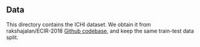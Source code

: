 ## Data

This directory contains the ICHI dataset. We obtain it from rakshajalan/ECIR-2018 [Github codebase](https://github.com/rakshajalan/ECIR-2018/tree/master/ECIR-18_medical_question_classification/Dataset), and keep the same train-test data split.

